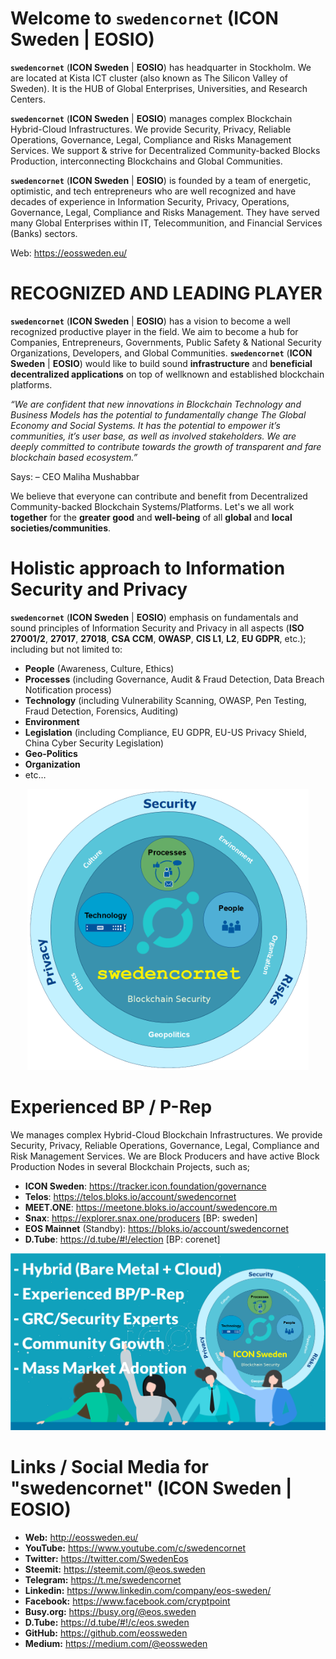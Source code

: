 # Welcome to **`swedencornet`** (**ICON Sweden** | **EOSIO**)

**`swedencornet`** (**ICON Sweden** | **EOSIO**) has headquarter in Stockholm. We are located at Kista ICT cluster (also known as The Silicon Valley of Sweden). It is the HUB of Global Enterprises, Universities, and Research Centers.

**`swedencornet`** (**ICON Sweden** | **EOSIO**) manages complex Blockchain Hybrid-Cloud Infrastructures. We provide Security, Privacy, Reliable Operations, Governance, Legal, Compliance and Risks Management Services. We support & strive for Decentralized Community-backed Blocks Production, interconnecting Blockchains and Global Communities.

**`swedencornet`** (**ICON Sweden** | **EOSIO**) is founded by a team of energetic, optimistic, and tech entrepreneurs who are well recognized and have decades of experience in Information Security, Privacy, Operations, Governance, Legal, Compliance and Risks Management. They have served many Global Enterprises within IT, Telecommunition, and Financial Services (Banks) sectors.

Web: https://eossweden.eu/

# RECOGNIZED AND LEADING PLAYER
**`swedencornet`** (**ICON Sweden** | **EOSIO**) has a vision to become a well recognized productive player in the field. We aim to become a hub for Companies, Entrepreneurs, Governments, Public Safety & National Security Organizations, Developers, and Global Communities. **`swedencornet`** (**ICON Sweden** | **EOSIO**) would like to build sound **infrastructure** and **beneficial decentralized applications** on top of wellknown and established blockchain platforms.

*“We are confident that new innovations in Blockchain Technology and Business Models has the potential to fundamentally change The Global Economy and Social Systems. It has the potential to empower it’s communities, it’s user base, as well as involved stakeholders. We are deeply committed to contribute towards the growth of transparent and fare blockchain based ecosystem.”*

Says: – CEO Maliha Mushabbar

We believe that everyone can contribute and benefit from Decentralized Community-backed Blockchain Systems/Platforms. Let's we all work **together** for the **greater good** and **well-being** of all **global** and **local societies/communities**.

# Holistic approach to Information Security and Privacy

**`swedencornet`** (**ICON Sweden** | **EOSIO**) emphasis on fundamentals and sound principles of Information Security and Privacy in all aspects (**ISO 27001/2**, **27017**, **27018**, **CSA CCM**, **OWASP**, **CIS L1**, **L2**, **EU GDPR**, etc.); including but not limited to:

* **People** (Awareness, Culture, Ethics)
* **Processes** (including Governance, Audit & Fraud Detection, Data Breach Notification process)
* **Technology** (including Vulnerability Scanning, OWASP, Pen Testing, Fraud Detection, Forensics, Auditing)
* **Environment**
* **Legislation** (including Compliance, EU GDPR, EU-US Privacy Shield, China Cyber Security Legislation)
* **Geo-Politics**
* **Organization**
* etc…

<p align="center">
  <img src="./ICON-sweden-SEC-logo-1024.png" width="450" title="Holistic approach to Information Security and Privacy">
</p>

# Experienced BP / P-Rep
We manages complex Hybrid-Cloud Blockchain Infrastructures. We provide Security, Privacy, Reliable Operations, Governance, Legal, Compliance and Risk Management Services. We are Block Producers and have active Block Production Nodes in several Blockchain Projects, such as;

* **ICON Sweden**: https://tracker.icon.foundation/governance
* **Telos**: https://telos.bloks.io/account/swedencornet
* **MEET.ONE**: https://meetone.bloks.io/account/swedencore.m
* **Snax**: https://explorer.snax.one/producers [BP: sweden]
* **EOS Mainnet** (Standby): https://bloks.io/account/swedencornet
* **D.Tube**: https://d.tube/#!/election [BP: corenet]

<p align="center">
  <img src="./ICON-Sweden_points-1.png" title="Holistic approach to Information Security and Privacy">
</p>


# Links / Social Media for "swedencornet" (ICON Sweden | EOSIO)

* **Web:** http://eossweden.eu/
* **YouTube:** https://www.youtube.com/c/swedencornet
* **Twitter:** https://twitter.com/SwedenEos
* **Steemit:** https://steemit.com/@eos.sweden
* **Telegram:** https://t.me/swedencornet
* **Linkedin:** https://www.linkedin.com/company/eos-sweden/
* **Facebook:** https://www.facebook.com/cryptpoint
* **Busy.org:** https://busy.org/@eos.sweden
* **D.Tube:** https://d.tube/#!/c/eos.sweden
* **GitHub:** https://github.com/eossweden
* **Medium:** https://medium.com/@eossweden
